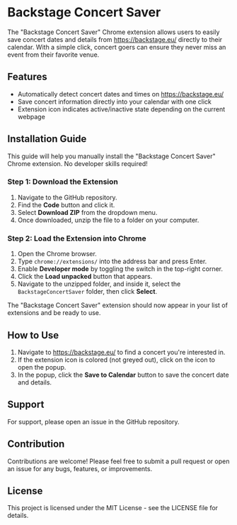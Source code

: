 # Backstage Concert Saver

The "Backstage Concert Saver" Chrome extension allows users to easily save concert dates and details from https://backstage.eu/ directly to their calendar. With a simple click, concert goers can ensure they never miss an event from their favorite venue.

## Features

- Automatically detect concert dates and times on https://backstage.eu/
- Save concert information directly into your calendar with one click
- Extension icon indicates active/inactive state depending on the current webpage

## Installation Guide

This guide will help you manually install the "Backstage Concert Saver" Chrome extension. No developer skills required!

### Step 1: Download the Extension

1. Navigate to the GitHub repository.
2. Find the **Code** button and click it.
3. Select **Download ZIP** from the dropdown menu.
4. Once downloaded, unzip the file to a folder on your computer.

### Step 2: Load the Extension into Chrome

1. Open the Chrome browser.
2. Type `chrome://extensions/` into the address bar and press Enter.
3. Enable **Developer mode** by toggling the switch in the top-right corner.
4. Click the **Load unpacked** button that appears.
5. Navigate to the unzipped folder, and inside it, select the `BackstageConcertSaver` folder, then click **Select**.

The "Backstage Concert Saver" extension should now appear in your list of extensions and be ready to use.

## How to Use

1. Navigate to https://backstage.eu/ to find a concert you're interested in.
2. If the extension icon is colored (not greyed out), click on the icon to open the popup.
3. In the popup, click the **Save to Calendar** button to save the concert date and details.

## Support

For support, please open an issue in the GitHub repository.

## Contribution

Contributions are welcome! Please feel free to submit a pull request or open an issue for any bugs, features, or improvements.

## License

This project is licensed under the MIT License - see the LICENSE file for details.